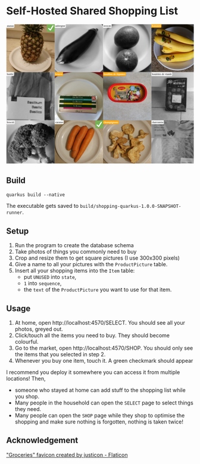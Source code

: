 # Self-Hosted Shared Shopping List

![Screenshot](screenshot.png)

## Build

```shell
quarkus build --native
```

The executable gets saved to `build/shopping-quarkus-1.0.0-SNAPSHOT-runner`.

## Setup

1. Run the program to create the database schema
2. Take photos of things you commonly need to buy
3. Crop and resize them to get square pictures (I use 300x300 pixels)
4. Give a name to all your pictures with the `ProductPicture` table.
5. Insert all your shopping items into the `Item` table:
   * put `UNUSED` into `state`,
   * `1` into `sequence`,
   * the `text` of the `ProductPicture` you want to use for that item.

## Usage

1. At home, open http://localhost:4570/SELECT.
You should see all your photos, greyed out.
2. Click/touch all the items you need to buy. They should become colourful.
3. Go to the market, open http://localhost:4570/SHOP. You should only see the items that you selected in step 2.
4. Whenever you buy one item, touch it. A green checkmark should appear

I recommend you deploy it somewhere you can access it from multiple locations! Then,
* someone who stayed at home can add stuff to the shopping list while you shop. 
* Many people in the household can open the `SELECT` page to select things they need.
* Many people can open the `SHOP` page while they shop to optimise the shopping and make sure nothing is forgotten, nothing is taken twice!

## Acknowledgement

["Groceries" favicon created by justicon - Flaticon](https://www.flaticon.com/free-icons/groceries)